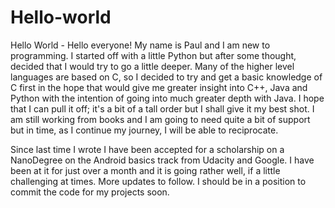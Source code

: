 # Hello-world
Hello World - Hello everyone!
My name is Paul and I am new to programming. I started off with a little Python but after some thought, decided that I would try to go a little deeper. Many of the higher level languages are based on C, so I decided to try and get a basic knowledge of C first in the hope that would give me greater insight into C++, Java and Python with the intention of going into much greater depth with Java. I hope that I can pull it off; it's a bit of a tall order but I shall give it my best shot. I am still working from books and I am going to need quite a bit of support but in time, as I continue my journey, I will be able to reciprocate.

Since last time I wrote I have been accepted for a scholarship on a NanoDegree on the Android basics track from Udacity and Google. I have been at it for just over a month and it is going rather well, if a little challenging at times. More updates to follow. I should be in a position to commit the code for my projects soon.
